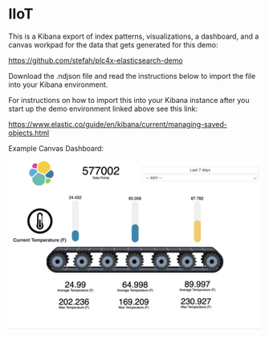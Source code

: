 # IIoT

This is a Kibana export of index patterns, visualizations, a dashboard, and a canvas workpad for the data that gets generated for this demo:

https://github.com/stefah/plc4x-elasticsearch-demo

Download the .ndjson file and read the instructions below to import the file into your Kibana environment.

For instructions on how to import this into your Kibana instance after you start up the demo environment linked above see this link:

https://www.elastic.co/guide/en/kibana/current/managing-saved-objects.html

Example Canvas Dashboard:

![IIoT Conveyor Belt Canvas Workpad](https://github.com/codingogre/IIoT/raw/master/IIoT%20Conveyor%20Belt%20Canvas%20Dashboard.png) <!-- .element height="50%" width="50%" -->
